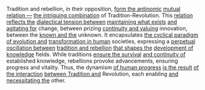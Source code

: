 
Tradition and rebellion, in their opposition, [form the antinomic](2/2/2/1/_Organic-Inorganic) [mutual relation —](1/3/2/2/2/_Symbiotic-Parasitic%20Relationship) [the intriguing combination](1/1/3/3/2/.Combinations) of Tradition-Revolution. This [relation reflects the](1/3/2/2/2/_Symbiotic-Parasitic%20Relationship) [dialectical tension between](1/1/2/1/.Existential%20Dialectics) [maintaining what exists](2/2/1/3/2/1/.Preservation) [and agitating for](3/1/3/1/2/1/3/.Plundering) change, between prizing [continuity and valuing](1/2/1/3/1/_Continuity-Discreteness) innovation, between the [known and the](1/3/1/1/2/1/2/_Known-Unknown) unknown. It encapsulates [the cyclical paradigm](3/3/2/2/2/.Cyclical%20Narratives) [of evolution and](1/3/1/3/3/.Evolution) [transformation in human](3/3/2/2/2/3/2/.Transformation) societies, expressing a [perpetual oscillation between](1/3/1/2/1/1/2/2/_Oscillation-Mass%20Difference) [tradition and rebellion](2/3/2/2/.Rebellions) [that shapes the](1/3/1/2/3/3/2/1/1/2/1/3/.Bending) [development of knowledge](3/2/1/1/1/.Investigating) fields. While traditions [ensure the survival](2/2/1/3/2/1/.Preservation) [and continuity of](1/1/3/1/1/3/2/1/2/3/.Continuous%20Functions) established knowledge, rebellions provoke advancements, ensuring progress and vitality. Thus, the dynamism [of human progress](2/3/3/.Human%20Endeavors) [is the result](1/1/3/3/3/3/1/.Result) [of the interaction](1/3/1/2/1/1/2/3/.Interactions) [between Tradition and](2/3/3/3/1/.Tradition) Revolution, each enabling [and necessitating the](3/1/3/3/2/2/1/3/.Necessity) other.